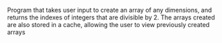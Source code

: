 Program that takes user input to create an array of any dimensions, and returns the indexes of integers that are divisible by 2. The arrays created are also stored in a cache, allowing the user to view previously created arrays